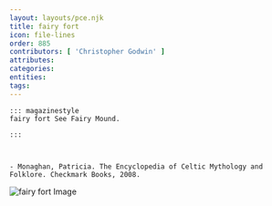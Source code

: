 ```yaml
---
layout: layouts/pce.njk
title: fairy fort
icon: file-lines
order: 885
contributors: [ 'Christopher Godwin' ]
attributes:
categories:
entities:
tags:
---
```

``` tab [group1:Info]
::: magazinestyle
fairy fort See Fairy Mound.

:::
```
``` tab [group1:Attributes]
```
``` tab [group1:Entities]
```
``` tab [group1:Sources]
- Monaghan, Patricia. The Encyclopedia of Celtic Mythology and Folklore. Checkmark Books, 2008.
```
![fairy fort Image](https://upload.wikimedia.org/wikipedia/commons/thumb/9/99/Fort_in_Knocknagranshy.jpg/1200px-Fort_in_Knocknagranshy.jpg)
